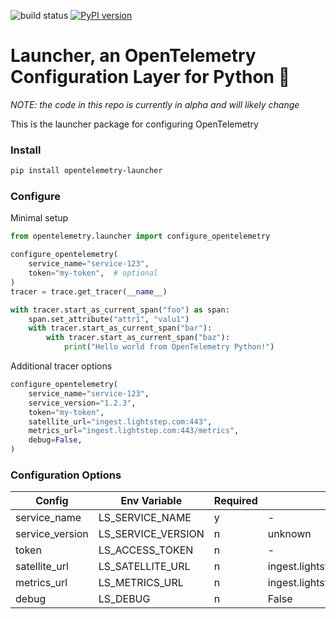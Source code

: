 ![build status](https://github.com/lightstep/otel-launcher-python/workflows/Python%20package/badge.svg) [![PyPI version](https://badge.fury.io/py/opentelemetry-launcher.svg)](https://badge.fury.io/py/opentelemetry-launcher)

# Launcher, an OpenTelemetry Configuration Layer for Python 🚀

*NOTE: the code in this repo is currently in alpha and will likely change*

This is the launcher package for configuring OpenTelemetry

### Install

```bash
pip install opentelemetry-launcher
```

### Configure

Minimal setup

```python
from opentelemetry.launcher import configure_opentelemetry

configure_opentelemetry(
    service_name="service-123",
    token="my-token",  # optional
)
tracer = trace.get_tracer(__name__)

with tracer.start_as_current_span("foo") as span:
    span.set_attribute("attr1", "valu1")
    with tracer.start_as_current_span("bar"):
        with tracer.start_as_current_span("baz"):
            print("Hello world from OpenTelemetry Python!")

```

Additional tracer options

```python
configure_opentelemetry(
    service_name="service-123",
    service_version="1.2.3",
    token="my-token",
    satellite_url="ingest.lightstep.com:443",
    metrics_url="ingest.lightstep.com:443/metrics",
    debug=False,
)

```

### Configuration Options

|Config|Env Variable|Required|Default|
|------|------------|--------|-------|
|service_name|LS_SERVICE_NAME|y|-|
|service_version|LS_SERVICE_VERSION|n|unknown|
|token|LS_ACCESS_TOKEN|n|-|
|satellite_url|LS_SATELLITE_URL|n|ingest.lightstep.com:443|
|metrics_url|LS_METRICS_URL|n|ingest.lightstep.com:443/metrics|
|debug|LS_DEBUG|n|False|
